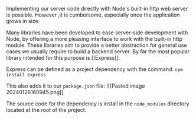 
Implementing our server code directly with Node's built-in http web server is possible. However ,it is cumbersome, especially once the application grows in size. 

Many libraries have been developed to ease server-side development with Node, by offering a more pleasing interface to work with the built-in http module. These libraries aim to provide a better abstraction for general use cases we usually require to build a backend server. By far the most popular library intended for this purpose is [[Express]].

Express can be defined as a project dependency with the command:
`npm install express`

This also adds it to our `package.json` file:
![[Pasted image 20240126160945.png]]

The source code for the dependency is install in the `node_modules` directory located at the root of the project. 